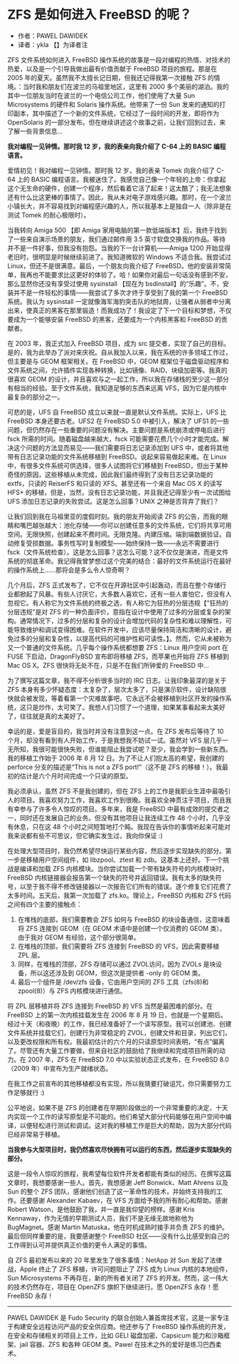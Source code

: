 # ZFS 是如何进入 FreeBSD 的呢？

- 作者：PAWEL DAWIDEK
- 译者：ykla 【】为译者注

ZFS 文件系统如何进入 FreeBSD 操作系统的故事是一段对编程的热情、对技术的热爱，以及是一个引导我做出最有价值贡献于 FreeBSD 项目的旅程。那是在 2005 年的夏天。虽然我不太擅长记日期，但我还记得我第一次接触 ZFS 的情境。：当时我和朋友们在波兰的马祖里地区，这里有 2000 多个美丽的湖泊。我的其中一位朋友当时在波兰的一个电信公司工作，他们使用了大量 Sun Microsystems 的硬件和 Solaris 操作系统。他带来了一份 Sun 发来的通知的打印副本，其中描述了一个新的文件系统，它经过了一段时间的开发，即将作为 OpenSolaris 的一部分发布。但在继续讲述这个故事之前，让我们回到过去，来了解一些背景信息...

**我对编程一见钟情。那时我 12 岁，我的表亲向我介绍了 C-64 上的 BASIC 编程语言。**

爱情初见！我对编程一见钟情。那时我 12 岁，我的表亲 Tomek 向我介绍了 C-64 上的 BASIC 编程语言。我被迷住了。我感觉自己像一个年轻的上帝：你拿起这个无生命的硬件，创建一个程序，然后看着它活了起来！这太酷了；我无法想象还有什么比这更棒的事情了。因此，我从未对电子游戏感兴趣。那时，在一个波兰小镇长大，并不容易找到对编程感兴趣的人，所以我基本上是独自一人（除非是在测试 Tomek 的耐心极限时）。

当我转向 Amiga 500 【即 Amiga 家用电脑的第一款低端版本】后，我终于找到了一些来自演示场景的朋友，我们通过邮件用 3.5 英寸软盘交换我的作品。等待并不是一件好事，但我没有抱怨。当我的下一台计算机——Amiga 1200 开始显得老旧时，很明显是时候继续前进了。我知道微软的 Windows 不适合我。我尝试过 Linux，但还不是很满意。最后，一个朋友向我介绍了 FreeBSD。他的安装非常简单，我再也不能要求比这更好的体验了。哈！如果你对最后一句话没有感到不安，那么显然你还没有享受过使用 sysinstall 【现在为 bsdinstall】的“乐趣”。不，安装并不是一件轻松的事情——我尝试了多次才终于享受到了我的第一个 FreeBSD 系统。我认为 sysinstall 一定就像海军海豹突击队的地狱周，让强者从弱者中分离出来，使真正的黑客在那里锻造！而我成功了！我设定了下一个目标和梦想，不仅要成为一个能够安装 FreeBSD 的黑客，还要成为一个内核黑客和 FreeBSD 的贡献者。

在 2003 年，我正式加入 FreeBSD 项目，成为 src 提交者，实现了自己的目标。是的，我为此举办了派对来庆祝。自从我加入以来，我在系统的许多领域工作过，但主要是与 GEOM 框架相关。在 FreeBSD 中，GEOM 框架位于磁盘驱动程序和文件系统之间，允许插件实现各种转换，比如镜像、RAID、块级加密等。我真的很喜欢 GEOM 的设计，并且喜欢与之一起工作，所以我在存储栈的至少这一部分有相当的经验。至于文件系统，我知道足够的东西来远离 VFS，因为它是内核中最复杂的部分之一。

可悲的是，UFS 自 FreeBSD 成立以来就一直是默认文件系统。实际上，UFS 比 FreeBSD 本身还要古老。UFS2 在 FreeBSD 5.0 中被引入，解决了 UFS1 的一些问题，但仍然存在一些重要的问题没有解决。主要问题是系统崩溃或停电后进行 fsck 所需的时间。随着磁盘越来越大，fsck 可能需要花费几个小时才能完成。解决这个问题的方法显而易见——我们需要将日志记录添加到 UFS 中，或者将其他带有日志记录功能的文件系统移植到 FreeBSD。说起来容易做起来难。在 Linux 中，有很多文件系统可供选择，很多人试图将它们移植到 FreeBSD，但出于某种奇怪的原因，这些移植从未完成，因此我们最终得到了没有日志记录功能的 extfs，只读的 ReiserFS 和只读的 XFS。甚至还有一个来自 Mac OS X 的读写 HFS+ 的移植，但是，当然，没有日志记录功能，并且我还记得至少有一次试图给 UFS 添加日志记录的失败尝试。这是怎么回事？UNIX 之神是否背弃了我们？

让我们回到我在马祖里亚的度假时刻。我的朋友开始阅读 ZFS 的公告，而我的眼睛和嘴巴越张越大：池化存储——你可以创建任意多的文件系统，它们将共享可用空间。无限快照，创建起来不费时间。无限克隆。内建压缩。端到端数据验证。自动修复受损数据。事务性写时复制模型——始终保持一致——永远不需要进行 fsck（文件系统检查）。这是怎么回事？这怎么可能？这不仅仅是演进，而是文件系统的彻底革命。我记得我曾梦想过这个完美的结合：最好的文件系统运行在最好的操作系统上……那将会是多么令人惊奇啊？

几个月后，ZFS 正式发布了，它不仅在开源社区中引起轰动，而且在整个存储行业都掀起了风暴。有些人讨厌它，大多数人喜欢它，还有一些人害怕它，但没有人忽视它。有人称它为文件系统的终极之选，有人称它为狂热的分层违规【"狂热的分层违规"是对 ZFS 的一种负面评价，意指在设计中使用了过多的分层或复杂的架构。通常情况下，过多的分层和复杂的设计会增加代码的复杂性和难以理解性，可能导致维护和调试变得困难。在软件开发中，应该尽量保持简洁和清晰的设计，避免过多的分层和复杂性，以提高代码的可维护性和可读性。】。然而，它从未被称为又一个普通的文件系统。几乎每个操作系统都想要 ZFS：Linux 用户空间 port 在 FUSE 下启动，DragonFlyBSD 宣布即将移植 ZFS，而苹果也开始将 ZFS 移植到 Mac OS X。ZFS 很快将无处不在，只是不在我们所钟爱的 FreeBSD 中...

为了撰写这篇文章，我不得不分析很多当时的 IRC 日志。让我印象最深的是关于 ZFS 本身有多少怀疑态度：太复杂了，层次太多了，只是演示软件，设计缺陷很快就会被发现，等着看第一个灾难故事吧，它永远不会被移植到社区开发的操作系统，这只是炒作，太可笑了。我想人们习惯了一个道理，如果某事看起来太美好了，往往就是真的太美好了。

幸运的是，爱是盲目的，我当时并没有注意到这一点。在 ZFS 发布后等待了 10 个月，却没有看到有人开始工作，于是我想我不妨试一试。虽然对 VFS 层几乎一无所知，我很可能很快失败，但谁能阻止我尝试呢？至少，我会学到一些新东西。我的移植工作始于 2006 年 8 月 12 日。为了不让人们抱太高的希望，我创建的 perforce 分支的描述是“This is not a ZFS port!”（这不是 ZFS 的移植！）。我最初的估计是六个月时间完成一个只读的原型。

我必须承认，虽然 ZFS 不是我创建的，但在 ZFS 上的工作是我职业生涯中最吸引人的项目。我喜欢努力工作，我喜欢工作到很晚。我喜欢全神贯注于项目，而且我有幸参与了许多令人惊叹的项目。多年来，我是 FreeBSD 中最有成效的提交者之一，同时还在发展自己的业务。但没有其他项目让我连续工作 48 个小时，几乎没有休息，只在这 48 个小时之间短暂地打个盹。我现在告诉你的事情听起来可能对我来说都有些不可思议，但它确实发生过，我向你保证 :)

在处理大型项目时，我仍然希望尽快运行某些内容，然后逐步实现缺失的部分。第一步是移植用户空间组件，如 libzpool、ztest 和 zdb。这基本上还好。下一个挑战是编译和加载 ZFS 内核模块。当你尝试加载一个带有缺失符号的内核模块时，FreeBSD 内核链接器会报告第一个缺失的符号并返回错误。我有太多的缺失符号，以至于我不得不修改链接器以一次报告它们所有的错误。逐个修复它们花费了太多时间。五天后，我第一次加载了 zfs.ko。理论上，FreeBSD 内核和 ZFS 代码之间有四个主要的接触点：

1. 在堆栈的底部，我们需要教会 ZFS 如何与 FreeBSD 的块设备通信，这意味着将 ZFS 连接到 GEOM（在 GEOM 术语中是创建一个仅消费的 GEOM 类）。由于我对 GEOM 有经验，这个部分很简单。
2. 在堆栈的顶部，我们需要将 ZFS 连接到 FreeBSD 的 VFS，因此需要移植 ZPL 层。
3. 同样，在堆栈的顶部，ZFS 存储可以通过 ZVOL访问，因为 ZVOLs 是块设备，所以这还涉及到 GEOM，但这次是提供者 -only 的 GEOM 类。
4. 最后一个组件是 /dev/zfs 设备，它由用户空间的 ZFS 工具（zfs(8)和 zpool(8)）与 ZFS 内核模块进行通信。

将 ZPL 层移植并将 ZFS 连接到 FreeBSD 的 VFS 当然是最困难的部分。在 FreeBSD 上的第一次内核挂载发生在 2006 年 8 月 19 日，也就是一个星期后。经过十天（和夜晚）的工作，我已经准备好了一个读写原型。我可以创建池、创建文件系统并挂载它们，创建行为非常稳定的 ZVOL，创建文件和目录，列出它们，以及更改权限和所有权。我最初估计的六个月的只读原型时间表明，“有点”偏离了。尽管还有大量工作要做，但来自社区的鼓励给了我继续和完成项目所需的动力。在 2007 年，ZFS 在 FreeBSD 7.0 中以实验状态正式发布，在 FreeBSD 8.0（2009 年）中宣布为生产就绪状态。

在我工作之前宣布的其他移植都没有实现，所以我猜要打破诅咒，你只需要努力工作足够就行 :)

公平地说，如果不是 ZFS 的创建者在早期阶段做出的一个非常重要的决定，十天内实现一个工作的读写原型是不可能的。他们希望大部分代码能够在用户空间中编译，以便轻松进行测试和调试。这对我的移植工作是巨大的帮助，因为大部分代码已经非常易于移植。

**当我参与大型项目时，我仍然喜欢尽快拥有可以运行的东西，然后逐步实现缺失的部分。**

这是一段令人惊叹的旅程，我希望每位软件开发者都能有类似的经历。在撰写这篇文章时，我想要感谢一些人。首先，我想感谢 Jeff Bonwick、Matt Ahrens 以及 Sun 的整个 ZFS 团队，感谢他们创造了这一革命性的技术，并始终支持我的工作。还要感谢 Alexander Kabaev，在 VFS 方面给予我的所有耐心和帮助。感谢 Robert Watson，是他鼓励了我，并一直是我仰望的榜样。感谢 Kris Kennaway，作为无情的早期测试人员，我们不是无缘无故地称他为 BugMagnet。感谢 Martin Matuska，他在时机成熟时接手并负责 ZFS 的维护。最后但同样重要的是，我要感谢整个 FreeBSD 社区——没有什么比感受到自己的工作得到认可并提供真正价值的更令人满足的事情。

自 ZFS 最初发布以来的 20 年里发生了很多事情：NetApp 对 Sun 发起了法律战，Apple 终止了 ZFS 移植，许可问题阻止了 ZFS 成为 Linux 内核的本地组件，Sun Microsystems 不再存在，新的所有者关闭了 ZFS 的开发。然而，这一伟大的技术仍然存在，项目在 OpenZFS 旗帜下继续进行。愿 OpenZFS 永存！愿 FreeBSD 永存！

---

PAWEL DAWIDEK 是 Fudo Security 的联合创始人兼首席技术官，这是一家专注于构建安全远程访问产品的安全供应商。他还参与了 FreeBSD 操作系统的开发，在安全和存储相关的项目上工作，比如 GELI 磁盘加密、Capsicum 能力和沙箱框架、jail 容器、ZFS 和各种 GEOM 类。Pawel 在技术之外的爱好是练习巴西柔术。
